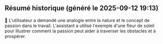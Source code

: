 ## Résumé historique (généré le 2025-09-12 19:13)

🤖 L'utilisateur a demandé une analogie entre la nature et le concept de passion dans le travail.  L'assistant a utilisé l'exemple d'une fleur de soleil pour illustrer comment la passion peut aider à traverser les obstacles et à prospérer.